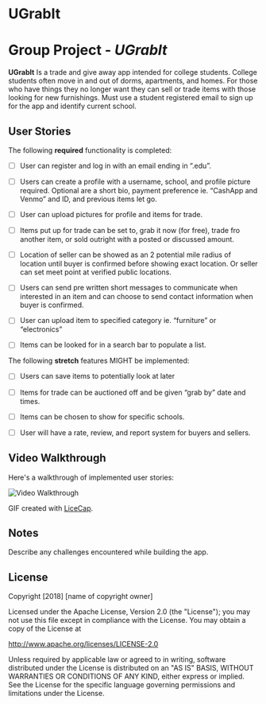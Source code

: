 # UGrabIt
# Group Project - *UGrabIt*

**UGrabIt** Is a trade and give away app intended for college students. College students often move in and out of dorms, apartments, and homes. For those who have things they no longer want they can sell or trade items with those looking for new furnishings. Must use a student registered email to sign up for the app and identify current school.


## User Stories

The following **required** functionality is completed:

- [ ] User can register and log in with an email ending in “.edu”.
- [ ] Users can create a profile with a username, school, and profile picture required. Optional are a short bio, payment preference ie. “CashApp and Venmo” and ID, and previous items let go.
- [ ] User can upload pictures for profile and items for trade.
- [ ] Items put up for trade can be set to, grab it now (for free), trade fro another item, or sold outright with a posted or discussed amount.
- [ ] Location of seller can be showed as an 2 potential mile radius of location until buyer is confirmed before showing exact location. Or seller can set meet point at verified public locations.
- [ ] Users can send pre written short messages to communicate when interested in an item and can choose to send contact information when buyer is confirmed.
- [ ] User can upload item to specified category ie. “furniture” or “electronics”
- [ ] Items can be looked for in a search bar to populate a list.





The following **stretch** features MIGHT be implemented:

- [ ] Users can save items to potentially look at later
- [ ] Items for trade can be auctioned off and be given “grab by” date and times.
- [ ] Items can be chosen to show for specific schools.
- [ ] User will have a rate, review, and report system for buyers and sellers.



## Video Walkthrough

Here's a walkthrough of implemented user stories:

<img src='https://i.imgur.com/abc.gif' title='Video Walkthrough' width='' alt='Video Walkthrough' />

GIF created with [LiceCap](http://www.cockos.com/licecap/).

## Notes

Describe any challenges encountered while building the app.

## License

Copyright [2018] [name of copyright owner]

Licensed under the Apache License, Version 2.0 (the "License");
you may not use this file except in compliance with the License.
You may obtain a copy of the License at

http://www.apache.org/licenses/LICENSE-2.0

Unless required by applicable law or agreed to in writing, software
distributed under the License is distributed on an "AS IS" BASIS,
WITHOUT WARRANTIES OR CONDITIONS OF ANY KIND, either express or implied.
See the License for the specific language governing permissions and
limitations under the License.

